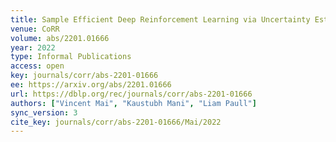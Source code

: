 ```yaml
---
title: Sample Efficient Deep Reinforcement Learning via Uncertainty Estimation.
venue: CoRR
volume: abs/2201.01666
year: 2022
type: Informal Publications
access: open
key: journals/corr/abs-2201-01666
ee: https://arxiv.org/abs/2201.01666
url: https://dblp.org/rec/journals/corr/abs-2201-01666
authors: ["Vincent Mai", "Kaustubh Mani", "Liam Paull"]
sync_version: 3
cite_key: journals/corr/abs-2201-01666/Mai/2022
---
```

